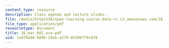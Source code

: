 ```yaml
---
content_type: resource
description: Class agenda and lecture slides.
file: /media/https%3A/open-learning-course-data-rc.s3.amazonaws.com/16-812-the-aerospace-industry-spring-2004/1a979a96889b28aba279853967f9cd78_16_mar_682_ocw.pdf
file_type: application/pdf
resourcetype: Document
title: 16_mar_682_ocw.pdf
uid: 1a979a96-889b-28ab-a279-853967f9cd78
---
```

